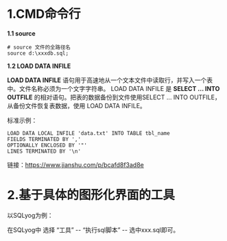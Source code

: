 # 1.CMD命令行

**1.1 source**

```mysql
# source 文件的全路径名
source d:\xxxdb.sql;
```

**1.2 LOAD DATA INFILE**

**LOAD DATA INFILE** 语句用于高速地从一个文本文件中读取行，并写入一个表中。文件名称必须为一个文字字符串。
LOAD DATA INFILE 是  **SELECT ... INTO OUTFILE** 的相对语句。把表的数据备份到文件使用SELECT ... INTO OUTFILE，从备份文件恢复表数据，使用 LOAD DATA INFILE。

标准示例：

```mysql
LOAD DATA LOCAL INFILE 'data.txt' INTO TABLE tbl_name 
FIELDS TERMINATED BY ',' 
OPTIONALLY ENCLOSED BY '"' 
LINES TERMINATED BY '\n'
```

链接：https://www.jianshu.com/p/bcafd8f3ad8e

# 2.基于具体的图形化界面的工具

以SQLyog为例：

在SQLyog中 选择 “工具” -- “执行sql脚本” -- 选中xxx.sql即可。